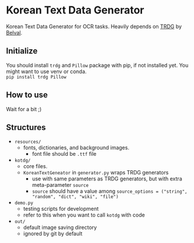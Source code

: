 # Korean Text Data Generator

Korean Text Data Generator for OCR tasks. Heavily depends on [TRDG](https://github.com/Belval/TextRecognitionDataGenerator) by [Belval](https://github.com/Belval).

## Initialize

You should install `trdg` and `Pillow` package with pip, if not installed yet. You might want to use venv or conda.  
```pip install trdg Pillow```

## How to use

Wait for a bit ;)

## Structures

 * `resources/`
   * fonts, dictionaries, and background images.
     * font file should be `.ttf` file 
 * `kotdg/`
    * core files.
    * `KoreanTextGeneator` in `generator.py` wraps TRDG generators
      * use with same parameters as TRDG generators, but with extra meta-parameter `source` 
      * `source` should have a value among `source_options = ("string", "random", "dict", "wiki", "file")`
 * `demo.py`
    * testing scripts for development
    * refer to this when you want to call `kotdg` with code
 * `out/`
    * default image saving directory
    * ignored by git by default